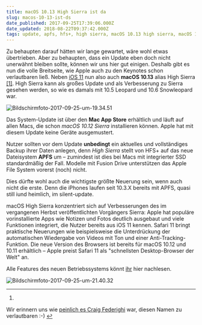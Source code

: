 ```yaml
---
title: macOS 10.13 High Sierra ist da
slug: macos-10-13-ist-ds
date_published: 2017-09-25T17:39:06.000Z
date_updated: 2018-08-22T09:37:42.000Z
tags: update, apfs, hfs+, high sierra, macOS 10.13 high sierra, macOS 10.13, filesystem
---
```


Zu behaupten darauf hätten wir lange gewartet, wäre wohl etwas übertrieben. Aber zu behaupten, dass ein Update eben doch nicht unerwähnt bleiben sollte, können wir uns hier gut einigen. Deshalb gibt es nun die volle Breitseite, wie Apple auch zu den Keynotes schon verlautbaren ließ. Neben [iOS 11](__GHOST_URL__/ios-11-ist-da/) nun also auch **macOS 10.13** alias High Sierra [[1]](#fn1). High Sierra kann als großes Update und als Verbesserung zu Sierra gesehen werden, so wie es damals mit 10.5 Leopard und 10.6 Snowleopard war. 

![Bildschirmfoto-2017-09-25-um-19.34.51](__GHOST_URL__/content/images/2017/09/Bildschirmfoto-2017-09-25-um-19.34.51.png)

Das System-Update ist über den **Mac App Store** erhältlich und läuft auf allen Macs, die schon *macOS 10.12 Sierra* installieren können. Apple hat mit diesem Update keine Geräte ausgemustert.

Nutzer sollten vor dem Update **unbedingt** ein aktuelles und vollständiges Backup ihrer Daten anlegen, denn *High Sierra* stellt von HFS+ auf das neue Dateisystem **APFS** um – zumindest ist dies bei Macs mit integrierter SSD standardmäßig der Fall. Modelle mit Fusion Drive unterstützen das Apple File System vorerst (noch) nicht.

Dies dürfte wohl auch die wichtigste größte Neuerung sein, wenn auch nicht die erste. Denn die iPhones laufen seit 10.3.X bereits mit APFS, quasi still iund heimlich, im silent-update.

macOS High Sierra konzentriert sich auf Verbesserungen des im vergangenen Herbst veröffentlichten Vorgängers Sierra: Apple hat populäre vorinstallierte Apps wie Notizen und Fotos deutlich ausgebaut und viele Funktionen integriert, die Nutzer bereits aus iOS 11 kennen. Safari 11 bringt praktische Neuerungen wie beispielsweise die Unterdrückung der automatischen Wiedergabe von Videos mit Ton und einer Anti-Tracking-Funktion. Die neue Version des Browsers ist bereits für macOS 10.12 und 10.11 erhältlich – Apple preist Safari 11 als "schnellsten Desktop-Browser der Welt" an.

Alle Features des neuen Betriebssystems könnt [ihr](https://www.heise.de/mac-and-i/meldung/macOS-10-13-High-Sierra-verfuegbar-Update-soll-den-Mac-leistungsfaehiger-machen-3841187.html) hier nachlesen.

![Bildschirmfoto-2017-09-25-um-21.40.32](__GHOST_URL__/content/images/2017/09/Bildschirmfoto-2017-09-25-um-21.40.32.png)

---

1. 
Wir erinnern uns wie [peinlich es Craig Federighi](https://youtu.be/gewbDI93Wgc?t=31s) war, diesen Namen zu verlautbaren :-) [↩︎](#fnref1)

